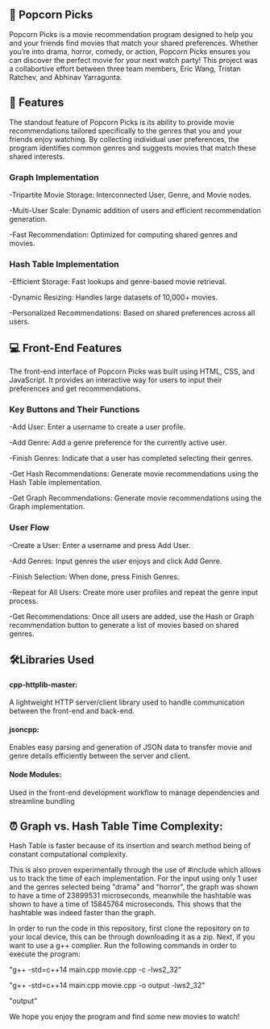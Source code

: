 <h2> 🎥 Popcorn Picks </h2>

Popcorn Picks is a movie recommendation program designed to help you and your friends find movies that match your shared preferences. Whether you’re into drama, horror, comedy, or action, Popcorn Picks ensures you can discover the perfect movie for your next watch party! This project was a collabortive effort between three team members, Eric Wang, Tristan Ratchev, and Abhinav Yarragunta.



<h2> 🚀 Features </h2>


The standout feature of Popcorn Picks is its ability to provide movie recommendations tailored specifically to the genres that you and your friends enjoy watching. By collecting individual user preferences, the program identifies common genres and suggests movies that match these shared interests.


<h3> Graph Implementation </h3> 

  -Tripartite Movie Storage: Interconnected User, Genre, and Movie nodes.
  
  -Multi-User Scale: Dynamic addition of users and efficient recommendation generation.
  
  -Fast Recommendation: Optimized for computing shared genres and movies.



<h3> Hash Table Implementation</h3> 

  -Efficient Storage: Fast lookups and genre-based movie retrieval.
  
  -Dynamic Resizing: Handles large datasets of 10,000+ movies.
  
  -Personalized Recommendations: Based on shared preferences across all users.
  

<h2> 💻  Front-End Features </h2>

The front-end interface of Popcorn Picks was built using HTML, CSS, and JavaScript. It provides an interactive way for users to input their preferences and get recommendations.

<h3> Key Buttons and Their Functions </h3> 

  -Add User: Enter a username to create a user profile.
  
  -Add Genre: Add a genre preference for the currently active user.
  
  -Finish Genres: Indicate that a user has completed selecting their genres.
  
  -Get Hash Recommendations: Generate movie recommendations using the Hash Table implementation.
  
  -Get Graph Recommendations: Generate movie recommendations using the Graph implementation.


<h3> User Flow </h3> 

  -Create a User: Enter a username and press Add User.
  
  -Add Genres: Input genres the user enjoys and click Add Genre.
  
  -Finish Selection: When done, press Finish Genres.
  
  -Repeat for All Users: Create more user profiles and repeat the genre input process.
  
  -Get Recommendations: Once all users are added, use the Hash or Graph recommendation button to generate a list of movies based on shared genres.

  
<h2> 🛠️Libraries Used </h2>

<h4> cpp-httplib-master: </h4> 

A lightweight HTTP server/client library used to handle communication between the front-end and back-end.

<h4> jsoncpp: </h4> 

Enables easy parsing and generation of JSON data to transfer movie and genre details efficiently between the server and client.

<h4> Node Modules: </h4> 

Used in the front-end development workflow to manage dependencies and streamline bundling


 <h2> ⏰ Graph vs. Hash Table Time Complexity: </h2>

Hash Table is faster because of its insertion and search method being of constant computational complexity.

This is also proven experimentally through the use of #include which allows us to track the time of each implementation. For the input using only 1 user and the genres selected being "drama" and "horror", the graph was shown to have a time of 23899531 microseconds, meanwhile the hashtable was shown to have a time of 15845764 microseconds. This shows that the hashtable was indeed faster than the graph.

In order to run the code in this repository, first clone the repository on to your local device, this can be through downloading it as a zip. Next, if you want to use a g++ complier. Run the following commands in order to execute the program:

"g++ -std=c++14 main.cpp movie.cpp -c -lws2_32"

"g++ -std=c++14 main.cpp movie.cpp -o output -lws2_32"

"output"

We hope you enjoy the program and find some new movies to watch!
